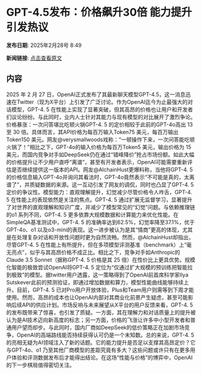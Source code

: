 # GPT-4.5发布：价格飙升30倍 能力提升引发热议

**发布日期**: 2025年2月28号 8:49

**新闻链接**: [点击查看原文](https://www.aibase.com/zh/news/15809)

## 内容

2025 年 2 月 27 日，OpenAI正式发布了其最新聊天模型GPT-4.5，这一消息迅速在Twitter（现为X平台）上引发了广泛讨论。作为OpenAI迄今为止最强大的对话模型，GPT-4. 5 在性能上实现了显著突破，但其高昂的价格也让用户和开发者们议论纷纷。与此同时，业内人士针对其能力与现有模型的对比展开了激烈争论。价格暴涨：一次问答堪比吃顿火锅GPT-4. 5 的定价相较于此前的GPT-4o高出 13 至 30 倍。具体而言，其API价格为每百万输入Token75 美元，每百万输出Token150 美元。网友@verysmallwoods戏称：“一顿操作下来，一次问答能吃顿火锅了！”相比之下，GPT-4o的输入价格为每百万Token5 美元，输出价格为 15 美元，而国内竞争对手如DeepSeek仍在通过“错峰降价”抢占市场份额。如此大幅的价格提升让不少用户直呼“离谱”，甚至有开发者表示，OpenAI可能需要重新评估是否继续提供这一版本的API。网友@AlchainHust更爆料称，当他将GPT-4. 5 的价格信息输入GPT-4o并询问其看法时，GPT-4o竟然表示“不可能是真的，太离谱了”，并质疑数据的来源。这一互动引发了网友的调侃，同时也凸显了GPT-4. 5 定价的争议性。模型能力：直观理解提升，幻觉减少尽管价格令人咋舌，GPT-4. 5 在性能上的表现依然是关注的焦点。GPT-4. 5 通过扩展无监督学习，显著提升了对世界的直观理解和知识广度，并减少了模型常见的“幻觉”问题。与依赖推理链的o1 系列不同，GPT-4. 5 更多依靠大规模数据和计算能力来优化性能。在SimpleQA基准测试中，GPT-4. 5 的准确率达到62.5%，幻觉率降至37.1%，优于GPT-4o、o1 以及o3-mini的表现。这一进步被认为是其“情商”更高的体现，尤其是在处理复杂对话和开放性问题时更为自然流畅。然而，@AlchainHust却指出，尽管GPT-4. 5 在性能上有所提升，但在多项模型评测基准（benchmark）上“毫无亮点”，似乎与其高昂价格不成正比。相比之下，竞争对手如Anthropic的Claude 3.5 Sonnet（据称GPT-4. 5 价格是其 25 倍）在性价比上更具优势。规模化智能的极致尝试OpenAI将GPT-4. 5 定位为“仅通过扩大规模的预训练把智能拉到极致”的模型。据twitter用户透露，这一策略得到了OpenAI前首席科学家Ilya Sutskever此前的预测验证，即通过增加数据和算力，模型性能曲线能够持续上升。目前，GPT-4. 5 已对Pro用户开放体验，Plus和Team用户则需等到下周才能使用。然而，高昂的成本也让OpenAI内部对其商业化前景产生疑虑，甚至可能影响后续API的供应计划。市场反响与未来展望从X平台的用户反馈来看，GPT-4. 5 的发布既带来了惊喜，也引发了质疑。一方面，其在理解力和对话质量上的提升被认为是AI技术迈向新高度的标志；另一方面，价格的飞涨让许多中小型开发者和普通用户望而却步。与此同时，国内厂商如DeepSeek的低价策略正在加剧市场竞争，OpenAI的高端路线能否持续获得认可仍是一个未知数。总的来说，GPT-4. 5 的亮相无疑为AI领域注入了新的话题。它的能力提升是否足以支撑其高昂定价？它与GPT-4o、o1 乃至其他厂商模型的差距究竟有多大？这些问题或许只有在更多用户体验和评测数据发布后才能得出结论。在这场“性能与价格”的博弈中，OpenAI的下一步棋局值得密切关注。
